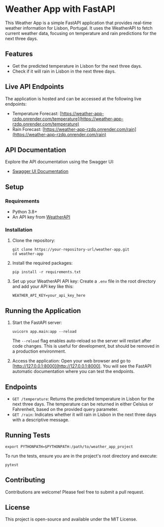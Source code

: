 
# Weather App with FastAPI
This Weather App is a simple FastAPI application that provides real-time weather information for Lisbon, Portugal. It uses the WeatherAPI to fetch current weather data, focusing on temperature and rain predictions for the next three days.

## Features
- Get the predicted temperature in Lisbon for the next three days.
- Check if it will rain in Lisbon in the next three days.

## Live API Endpoints
The application is hosted and can be accessed at the following live endpoints:
- Temperature Forecast: [https://weather-app-rzdp.onrender.com/temperature](https://weather-app-rzdp.onrender.com/temperature)
- Rain Forecast: [https://weather-app-rzdp.onrender.com/rain](https://weather-app-rzdp.onrender.com/rain)

## API Documentation
Explore the API documentation using the Swagger UI:
- [Swagger UI Documentation](https://weather-app-rzdp.onrender.com/docs)

## Setup

### Requirements
- Python 3.8+
- An API key from [WeatherAPI](https://www.weatherapi.com/)

### Installation
1. Clone the repository:

   ```
   git clone https://your-repository-url/weather-app.git
   cd weather-app
   ```

2. Install the required packages:
   ```
   pip install -r requirements.txt
   ```

3. Set up your WeatherAPI API key:
   Create a `.env` file in the root directory and add your API key like this:

   ```
   WEATHER_API_KEY=your_api_key_here
   ```

## Running the Application
1. Start the FastAPI server:

   ```
   uvicorn app.main:app --reload
   ```

   The `--reload` flag enables auto-reload so the server will restart after code changes. This is useful for development, but should be removed in a production environment.

2. Access the application:
   Open your web browser and go to [http://127.0.0.1:8000](http://127.0.0.1:8000). You will see the FastAPI automatic documentation where you can test the endpoints.

## Endpoints
- `GET /temperature`: Returns the predicted temperature in Lisbon for the next three days. The temperature can be returned in either Celsius or Fahrenheit, based on the provided query parameter.
- `GET /rain`: Indicates whether it will rain in Lisbon in the next three days with a descriptive message.

## Running Tests

```
export PYTHONPATH=$PYTHONPATH:/path/to/weather_app_project
```

To run the tests, ensure you are in the project's root directory and execute:

```
pytest
```

## Contributing
Contributions are welcome! Please feel free to submit a pull request.

## License
This project is open-source and available under the MIT License.
